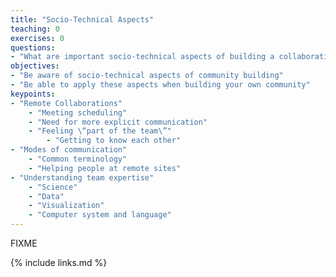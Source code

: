 ```yaml
---
title: "Socio-Technical Aspects"
teaching: 0
exercises: 0
questions:
- "What are important socio-technical aspects of building a collaborative community?"
objectives:
- "Be aware of socio-technical aspects of community building"
- "Be able to apply these aspects when building your own community"
keypoints:
- "Remote Collaborations"
    - "Meeting scheduling"
    - "Need for more explicit communication"
    - "Feeling \“part of the team\”"
        - "Getting to know each other"
- "Modes of communication"
    - "Common terminology"
    - "Helping people at remote sites"
- "Understanding team expertise"
    - "Science"
    - "Data"
    - "Visualization"
    - "Computer system and language"
---
```

FIXME

{% include links.md %}
